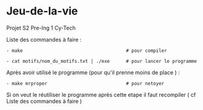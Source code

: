 # Jeu-de-la-vie
Projet S2 Pre-Ing 1 Cy-Tech


Liste des commandes à faire :

    - make                                      # pour compiler

    - cat motifs/nom_du_motifs.txt | ./exe      # pour lancer le programme

Après avoir utilisé le programme (pour qu'il prenne moins de place ) :

    - make mrproper                             # pour netoyer

Si on veut le réutiliser le programme après cette etape il faut recompiler ( cf Liste des commandes à faire )
